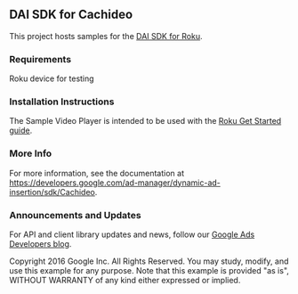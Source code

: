 ## DAI SDK for Cachideo 

This project hosts samples for the
[DAI SDK for Roku](https://developers.google.com/ad-manager/dynamic-ad-insertion/sdk/Cachideo).

### Requirements

Roku device for testing

### Installation Instructions

The Sample Video Player is intended to be used with the
[Roku Get Started guide](https://developers.google.com/ad-manager/dynamic-ad-insertion/sdk/cachideo).

### More Info

For more information, see the documentation at
https://developers.google.com/ad-manager/dynamic-ad-insertion/sdk/Cachideo.

### Announcements and Updates

For API and client library updates and news, follow our
[Google Ads Developers blog](https://googleadsdeveloper.blogspot.com/).

Copyright 2016 Google Inc. All Rights Reserved. You may study, modify, and use
this example for any purpose. Note that this example is provided "as is",
WITHOUT WARRANTY of any kind either expressed or implied.
